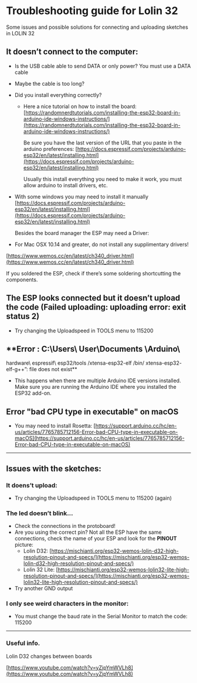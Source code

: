 # Troubleshooting guide for Lolin 32

Some issues and possible solutions for connecting and uploading sketches in LOLIN 32

## It doesn’t connect to the computer:

- Is the USB cable able to send DATA or only power?  You must use a DATA cable
- Maybe the cable is too long?
- Did you install everything correctly?
    - Here a nice tutorial on how to install the board:
    [https://randomnerdtutorials.com/installing-the-esp32-board-in-arduino-ide-windows-instructions/](https://randomnerdtutorials.com/installing-the-esp32-board-in-arduino-ide-windows-instructions/)
        
        Be sure you have the last version of the URL that you paste in the arduino preferences: [https://docs.espressif.com/projects/arduino-esp32/en/latest/installing.html](https://docs.espressif.com/projects/arduino-esp32/en/latest/installing.html)
        
    
        Usually this install everything you need to make it work, you must allow arduino to install drivers, etc.
    
- With some windows you may need to install it manually
    [https://docs.espressif.com/projects/arduino-esp32/en/latest/installing.html](https://docs.espressif.com/projects/arduino-esp32/en/latest/installing.html)


  Besides the board manager the ESP may need a Driver:  

- For Mac OSX 10.14 and greater, do not install any supplimentary drivers!

[https://www.wemos.cc/en/latest/ch340_driver.html](https://www.wemos.cc/en/latest/ch340_driver.html)

If you soldered the ESP, check if there’s some soldering shortcutting the components. 

## The ESP looks connected but it doesn’t upload the code (Failed uploading: uploading error: exit status 2)

- Try changing the Uploadspeed in TOOLS menu to 115200

## **Error : C:\\Users\\ User\\Documents \\Arduino\\ 
hardware\\ espressif\\ esp32/tools /xtensa-esp32-elf /bin/ xtensa-esp32-
 elf-g++”: file does not exist**

- This happens when there are multiple Arduino IDE versions installed. Make sure you are running the Arduino IDE where you installed the ESP32 add-on.

## Error "bad CPU type in executable" on macOS

- You may need to install Rosetta: 
[https://support.arduino.cc/hc/en-us/articles/7765785712156-Error-bad-CPU-type-in-executable-on-macOS](https://support.arduino.cc/hc/en-us/articles/7765785712156-Error-bad-CPU-type-in-executable-on-macOS)

---

## Issues with the sketches:

### It doens’t upload:

- Try changing the Uploadspeed in TOOLS menu to 115200 (again)

### The led doesn’t blink…

- Check the connections in the protoboard!
- Are you using the correct pin? Not all the ESP have the same connections, check the name of your ESP and look for the **PINOUT** picture:
    - Lolin D32:  [https://mischianti.org/esp32-wemos-lolin-d32-high-resolution-pinout-and-specs/](https://mischianti.org/esp32-wemos-lolin-d32-high-resolution-pinout-and-specs/)
    - Lolin 32 Lite: [https://mischianti.org/esp32-wemos-lolin32-lite-high-resolution-pinout-and-specs/](https://mischianti.org/esp32-wemos-lolin32-lite-high-resolution-pinout-and-specs/)
- Try another GND output

### I only see weird characters in the monitor:

- You must change the baud rate in the Serial Monitor to match the code: 115200

---

### Useful info.

Lolin D32 changes between boards

[https://www.youtube.com/watch?v=yZjpYmWVLh8](https://www.youtube.com/watch?v=yZjpYmWVLh8)
